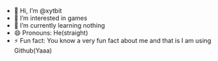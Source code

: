 - 👋 Hi, I’m @xytbit
- 👀 I’m interested in games
- 🌱 I’m currently learning nothing
- 😄 Pronouns: He(straight)
- ⚡ Fun fact: You know a very fun fact about me and that is I am using Github(Yaaa)

<!---
xytbit/xytbit is a ✨ special ✨ repository because its `README.md` (this file) appears on your GitHub profile.
You can click the Preview link to take a look at your changes.
--->
